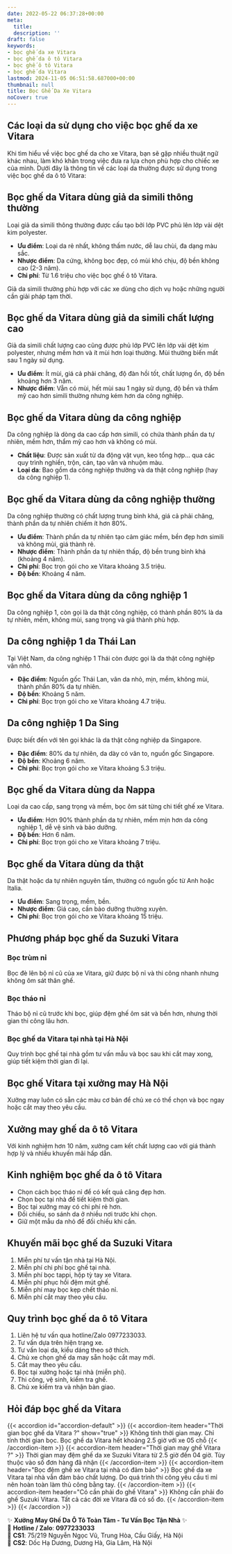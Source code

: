 ```yaml
---
date: 2022-05-22 06:37:28+00:00
meta:
  title:  
  description: ''
draft: false
keywords:
- bọc ghế da xe Vitara
- bọc ghế da ô tô Vitara
- bọc ghế ô tô Vitara
- bọc ghế da Vitara
lastmod: 2024-11-05 06:51:58.687000+00:00
thumbnail: null
title: Bọc Ghế Da Xe Vitara
noCover: true
---
```


## Các loại da sử dụng cho việc bọc ghế da xe Vitara

Khi tìm hiểu về việc bọc ghế da cho xe Vitara, bạn sẽ gặp nhiều thuật ngữ khác nhau, làm khó khăn trong việc đưa ra lựa chọn phù hợp cho chiếc xe của mình. Dưới đây là thông tin về các loại da thường được sử dụng trong việc bọc ghế da ô tô Vitara:

## Bọc ghế da Vitara dùng giả da simili thông thường

Loại giả da simili thông thường được cấu tạo bởi lớp PVC phủ lên lớp vải dệt kim polyester.

- **Ưu điểm**: Loại da rẻ nhất, không thấm nước, dễ lau chùi, đa dạng màu sắc.
- **Nhược điểm**: Da cứng, không bọc đẹp, có mùi khó chịu, độ bền không cao (2-3 năm).
- **Chi phí**: Từ 1.6 triệu cho việc bọc ghế ô tô Vitara.

Giả da simili thường phù hợp với các xe dùng cho dịch vụ hoặc những người cần giải pháp tạm thời.

## Bọc ghế da Vitara dùng giả da simili chất lượng cao

Giả da simili chất lượng cao cũng được phủ lớp PVC lên lớp vải dệt kim polyester, nhưng mềm hơn và ít mùi hơn loại thường. Mùi thường biến mất sau 1 ngày sử dụng.

- **Ưu điểm**: Ít mùi, giá cả phải chăng, độ đàn hồi tốt, chất lượng ổn, độ bền khoảng hơn 3 năm.
- **Nhược điểm**: Vẫn có mùi, hết mùi sau 1 ngày sử dụng, độ bền và thẩm mỹ cao hơn simili thường nhưng kém hơn da công nghiệp.

## Bọc ghế da Vitara dùng da công nghiệp

Da công nghiệp là dòng da cao cấp hơn simili, có chứa thành phần da tự nhiên, mềm hơn, thẩm mỹ cao hơn và không có mùi.

- **Chất liệu**: Được sản xuất từ da động vật vụn, keo tổng hợp… qua các quy trình nghiền, trộn, cán, tạo vân và nhuộm màu.
- **Loại da**: Bao gồm da công nghiệp thường và da thật công nghiệp (hay da công nghiệp 1).

## Bọc ghế da Vitara dùng da công nghiệp thường

Da công nghiệp thường có chất lượng trung bình khá, giá cả phải chăng, thành phần da tự nhiên chiếm ít hơn 80%.

- **Ưu điểm**: Thành phần da tự nhiên tạo cảm giác mềm, bền đẹp hơn simili và không mùi, giá thành rẻ.
- **Nhược điểm**: Thành phần da tự nhiên thấp, độ bền trung bình khá (khoảng 4 năm).
- **Chi phí**: Bọc trọn gói cho xe Vitara khoảng 3.5 triệu.
- **Độ bền**: Khoảng 4 năm.

## Bọc ghế da Vitara dùng da công nghiệp 1

Da công nghiệp 1, còn gọi là da thật công nghiệp, có thành phần 80% là da tự nhiên, mềm, không mùi, sang trọng và giá thành phù hợp.

## Da công nghiệp 1 da Thái Lan

Tại Việt Nam, da công nghiệp 1 Thái còn được gọi là da thật công nghiệp vân nhỏ.

- **Đặc điểm**: Nguồn gốc Thái Lan, vân da nhỏ, mịn, mềm, không mùi, thành phần 80% da tự nhiên.
- **Độ bền**: Khoảng 5 năm.
- **Chi phí**: Bọc trọn gói cho xe Vitara khoảng 4.7 triệu.

## Da công nghiệp 1 Da Sing

Được biết đến với tên gọi khác là da thật công nghiệp da Singapore.

- **Đặc điểm**: 80% da tự nhiên, da dày có vân to, nguồn gốc Singapore.
- **Độ bền**: Khoảng 6 năm.
- **Chi phí**: Bọc trọn gói cho xe Vitara khoảng 5.3 triệu.

## Bọc ghế da Vitara dùng da Nappa

Loại da cao cấp, sang trọng và mềm, bọc ôm sát từng chi tiết ghế xe Vitara.

- **Ưu điểm**: Hơn 90% thành phần da tự nhiên, mềm mịn hơn da công nghiệp 1, dễ vệ sinh và bảo dưỡng.
- **Độ bền**: Hơn 6 năm.
- **Chi phí**: Bọc trọn gói cho xe Vitara khoảng 7 triệu.

## Bọc ghế da Vitara dùng da thật

Da thật hoặc da tự nhiên nguyên tấm, thường có nguồn gốc từ Anh hoặc Italia.

- **Ưu điểm**: Sang trọng, mềm, bền.
- **Nhược điểm**: Giá cao, cần bảo dưỡng thường xuyên.
- **Chi phí**: Bọc trọn gói cho xe Vitara khoảng 15 triệu.

## Phương pháp bọc ghế da Suzuki Vitara

### Bọc trùm nỉ

Bọc đè lên bộ nỉ cũ của xe Vitara, giữ được bộ nỉ và thi công nhanh nhưng không ôm sát thân ghế.

### Bọc tháo nỉ

Tháo bộ nỉ cũ trước khi bọc, giúp đệm ghế ôm sát và bền hơn, nhưng thời gian thi công lâu hơn.

### Bọc ghế da Vitara tại nhà tại Hà Nội

Quy trình bọc ghế tại nhà gồm tư vấn mẫu và bọc sau khi cắt may xong, giúp tiết kiệm thời gian đi lại.

## Bọc ghế Vitara tại xưởng may Hà Nội

Xưởng may luôn có sẵn các màu cơ bản để chủ xe có thể chọn và bọc ngay hoặc cắt may theo yêu cầu.

## Xưởng may ghế da ô tô Vitara

Với kinh nghiệm hơn 10 năm, xưởng cam kết chất lượng cao với giá thành hợp lý và nhiều khuyến mãi hấp dẫn.

## Kinh nghiệm bọc ghế da ô tô Vitara

- Chọn cách bọc tháo nỉ để có kết quả căng đẹp hơn.
- Chọn bọc tại nhà để tiết kiệm thời gian.
- Bọc tại xưởng may có chi phí rẻ hơn.
- Đối chiếu, so sánh da ở nhiều nơi trước khi chọn.
- Giữ một mẫu da nhỏ để đối chiếu khi cần.

## Khuyến mãi bọc ghế da Suzuki Vitara

1. Miễn phí tư vấn tận nhà tại Hà Nội.
2. Miễn phí chi phí bọc ghế tại nhà.
3. Miễn phí bọc tappi, hộp tỳ tay xe Vitara.
4. Miễn phí phục hồi đệm mút ghế.
5. Miễn phí may bọc kẹp chết tháo nỉ.
6. Miễn phí cắt may theo yêu cầu.

## Quy trình bọc ghế da ô tô Vitara

1. Liên hệ tư vấn qua hotline/Zalo 0977233033.
2. Tư vấn dựa trên hiện trạng xe.
3. Tư vấn loại da, kiểu dáng theo sở thích.
4. Chủ xe chọn ghế da may sẵn hoặc cắt may mới.
5. Cắt may theo yêu cầu.
6. Bọc tại xưởng hoặc tại nhà (miễn phí).
7. Thi công, vệ sinh, kiểm tra ghế.
8. Chủ xe kiểm tra và nhận bàn giao.

## Hỏi đáp bọc ghế da Vitara

{{< accordion id="accordion-default" >}}
  {{< accordion-item header="Thời gian bọc ghế da Vitara ?" show="true" >}}
    Không tính thời gian may. Chỉ tính thời gian bọc. Bọc ghế da Vitara hết khoảng 2.5 giờ với xe 05 chỗ
  {{< /accordion-item >}}
  {{< accordion-item header="Thời gian may ghế Vitara ?" >}}
    Thời gian may đệm ghế da xe Suzuki Vitara từ 2.5 giờ đến 04 giờ. Tùy thuộc vào số đơn hàng đã nhận
  {{< /accordion-item >}}
  {{< accordion-item header="Bọc đệm ghế xe Vitara tại nhà có đảm bảo" >}}
    Bọc ghế da xe Vitara tại nhà vẫn đảm bảo chất lượng. Do quá trình thi công yêu cầu tỉ mỉ nên hoàn toàn làm thủ công bằng tay.
  {{< /accordion-item >}}
  {{< accordion-item header="Có cần phải đo ghế Vitara" >}}
    Không cần phải đo ghế Suzuki Vitara. Tất cả các đời xe Vitara đã có số đo.
  {{< /accordion-item >}}
{{< /accordion >}}

✨ **Xưởng May Ghế Da Ô Tô Toàn Tâm - Tư Vấn Bọc Tận Nhà** ✨  
📱 **Hotline / Zalo**: **0977233033**  
📍 **CS1**: 75/219 Nguyễn Ngọc Vũ, Trung Hòa, Cầu Giấy, Hà Nội  
📍 **CS2**: Dốc Hạ Dương, Dương Hà, Gia Lâm, Hà Nội